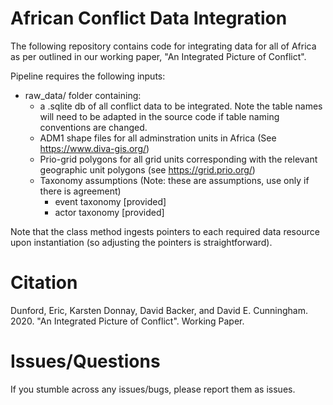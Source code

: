 # African Conflict Data Integration

The following repository contains code for integrating data for all of Africa as per outlined in our working paper, "An Integrated Picture of Conflict".

Pipeline requires the following inputs:

- raw_data/ folder containing:
	+ a .sqlite db of all conflict data to be integrated. Note the table names will need to be adapted in the source code if table naming conventions are changed.
	+ ADM1 shape files for all adminstration units in Africa (See https://www.diva-gis.org/)
	+ Prio-grid polygons for all grid units corresponding with the relevant geographic unit polygons (see https://grid.prio.org/)
	+ Taxonomy assumptions (Note: these are assumptions, use only if there is agreement)
		+ event taxonomy [provided]
		+ actor taxonomy [provided]

Note that the class method ingests pointers to each required data resource upon instantiation (so adjusting the pointers is straightforward).

# Citation

Dunford, Eric, Karsten Donnay, David Backer, and David E. Cunningham. 2020. "An Integrated Picture of Conflict". Working Paper. 

# Issues/Questions

If you stumble across any issues/bugs, please report them as issues. 

